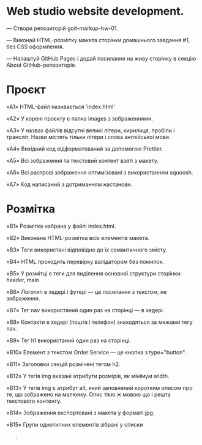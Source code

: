 # Web studio website development.

— Створи репозиторій goit-markup-hw-01.

— Виконай HTML-розмітку макета сторінки домашнього завдання #1, без CSS оформлення.

— Налаштуй GitHub Pages і додай посилання на живу сторінку в секцію About GitHub-репозиторія.

# Проєкт

«A1» HTML-файл називається 'index.html'

«A2» У корені проєкту є папка images з зображеннями.

«A3» У назвах файлів відсутні великі літери, кирилиця, пробіли і трансліт. Назви містять тільки літери і слова англійської мови.

«A4» Вихідний код відформатований за допомогою Prettier.

«A5» Всі зображення та текстовий контент взяті з макету.

«A6» Всі растрові зображення оптимізовані з використанням squoosh.

«A7» Код написаний з дотриманням настанови.

# Розмітка

«B1» Розмітка набрана у файлі index.html.

«B2» Виконана HTML-розмітка всіх елементів макета.

«B3» Теги використані відповідно до їх семантичного змісту.

«B4» HTML проходить перевірку валідатором без помилок.

«B5» У розмітці є теги для виділення основної структури сторінки: header, main

«B6» Логотип в хедері і футері — це посилання з текстом, не зображення. 

«B7» Тег nav використаний один раз на сторінці — в хедері.

«B8» Контакти в хедері (пошта і телефон) знаходяться за межами тегу nav.

«B9» Тег h1 використаний один раз на сторінці.

«B10» Елемент з текстом Order Service — це кнопка з type="button".

«B11» Заголовки секцій розмічені тегом h2.

«B12» У тегів img вказані атрибути розмірів, як мінімум width.

«B13» У тегів img є атрибут alt, який заповнений коротким описом про те, що зображено на малюнку. Опис тією ж мовою що і решта текстового контенту. 

«B14» Зображення експортовані з макета у форматі jpg.

«B15» Групи однотипних елементів зібрані у списки <ul>.
